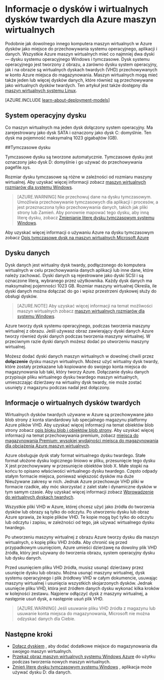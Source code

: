 <properties
    pageTitle="O dyskach i wirtualnych dysków twardych dla systemu Windows maszyny wirtualne | Microsoft Azure"
    description="Poznaj podstawy dysków i maszyn wirtualnych wirtualnych dysków twardych dla systemu Windows w Azure."
    services="virtual-machines-windows"
    documentationCenter=""
    authors="cynthn"
    manager="timlt"
    editor="tysonn"
    tags="azure-resource-manager,azure-service-management"/>

<tags
    ms.service="virtual-machines-windows"
    ms.workload="infrastructure-services"
    ms.tgt_pltfrm="vm-windows"
    ms.devlang="na"
    ms.topic="article"
    ms.date="09/27/2016"
    ms.author="cynthn"/>

# <a name="about-disks-and-vhds-for-azure-virtual-machines"></a>Informacje o dysków i wirtualnych dysków twardych dla Azure maszyn wirtualnych

Podobnie jak dowolnego innego komputera maszyn wirtualnych w Azure dysków jako miejsce do przechowywania systemu operacyjnego, aplikacji i danych. Wszystkie Azure maszyn wirtualnych mieć co najmniej dwa dyski — dysku systemu operacyjnego Windows i tymczasowe. Dysk systemu operacyjnego jest tworzony z obrazu, a zarówno dysku system operacyjny, jak i na obrazie są wirtualnych dyskach twardych (VHD) przechowywanych w konto Azure miejsca do magazynowania. Maszyn wirtualnych mogą mieć także jeden lub więcej dysków danych, które również są przechowywane jako wirtualnych dysków twardych. Ten artykuł jest także dostępny dla [maszyn wirtualnych systemu Linux](virtual-machines-linux-about-disks-vhds.md).

[AZURE.INCLUDE [learn-about-deployment-models](../../includes/learn-about-deployment-models-both-include.md)]



## <a name="operating-system-disk"></a>System operacyjny dysku

Co maszyn wirtualnych ma jeden dysk dołączony system operacyjny. Ma zarejestrowany jako dysk SATA i oznaczony jako dysk C: domyślnie. Ten dysk ma pojemność maksymalną 1023 gigabajtów (GB). 

##<a name="temporary-disk"></a>Tymczasowe dysku

Tymczasowe dysku są tworzone automatycznie. Tymczasowe dysku jest oznaczony jako dysk D: domyślnie i go używać do przechowywania pagefile.sys. 

Rozmiar dysku tymczasowe są różne w zależności od rozmiaru maszyny wirtualnej. Aby uzyskać więcej informacji zobacz [maszyn wirtualnych rozmiarów dla systemu Windows](virtual-machines-windows-sizes.md).

>[AZURE.WARNING] Nie przechowuj dane na dysku tymczasowym. Umożliwia przechowywanie tymczasowych dla aplikacji i procesów, a jest przeznaczona tylko przechowywania danych, takich jak pliki strony lub Zamień. Aby ponownie mapować tego dysku, aby inną literę dysku, zobacz [Zmienianie literę dysku tymczasowym systemu Windows](virtual-machines-windows-classic-change-drive-letter.md).

Aby uzyskać więcej informacji o używaniu Azure na dysku tymczasowym zobacz [Opis tymczasowe dysk na maszyn wirtualnych Microsoft Azure](https://blogs.msdn.microsoft.com/mast/2013/12/06/understanding-the-temporary-drive-on-windows-azure-virtual-machines/)

## <a name="data-disk"></a>Dysku danych

Dysk danych jest wirtualny dysk twardy, podłączonego do komputera wirtualnych w celu przechowywania danych aplikacji lub inne dane, które należy zachować. Dyski danych są rejestrowane jako dyski SCSI i są oznaczone literą, wybranego przez użytkownika.  Każdy dysk danych ma maksymalnej pojemności 1023 GB. Rozmiar maszyny wirtualnej Określa, ile dyski danych można dołączać do go i wpisz przestrzeni dyskowej służy do obsługi dysków.

>[AZURE.NOTE] Aby uzyskać więcej informacji na temat możliwości maszyn wirtualnych zobacz [maszyn wirtualnych rozmiarów dla systemu Windows](virtual-machines-windows-sizes.md).

Azure tworzy dysk systemu operacyjnego, podczas tworzenia maszyny wirtualnej z obrazu. Jeśli używasz obraz zawierający dyski danych Azure tworzy również dyski danych podczas tworzenia maszyny wirtualnej. W przeciwnym razie dyski danych możesz dodać po utworzeniu maszyny wirtualnej.

Możesz dodać dyski danych maszyn wirtualnych w dowolnej chwili przez **dołączenie** dysku maszyn wirtualnych. Możesz użyć wirtualny dysk twardy, które zostały przekazane lub kopiowane do swojego konta miejsca do magazynowania lub taki, który tworzy Azure. Dołączanie dysku danych przypisuje pliku wirtualnego dysku twardego maszyn wirtualnych, umieszczając dzierżawy na wirtualny dysk twardy, nie może zostać usunięty z magazynu podczas nadal jest dołączony.

## <a name="about-vhds"></a>Informacje o wirtualnych dysków twardych

Wirtualnych dysków twardych używane w Azure są przechowywane jako blob strony z konta standardowy lub specjalnego magazynu platformy Azure plików VHD. Aby uzyskać więcej informacji na temat obiektów blob strony zobacz [opis bloku blob i obiektów blob strony](https://msdn.microsoft.com/library/ee691964.aspx). Aby uzyskać więcej informacji na temat przechowywania premium, zobacz [miejsca do magazynowania Premium: wysokiej wydajności miejsca do magazynowania dla obciążenia Azure maszyn wirtualnych](../storage/storage-premium-storage.md).

Azure obsługuje dysk stały format wirtualnego dysku twardego. Stałe format ułożone dysku logicznego liniowo w pliku, przesunięcie tego dysku X jest przechowywany w przesunięcie obiektów blob X. Małe stopki na końcu to opisano właściwości wirtualnego dysku twardego. Często odpady stałym formacie miejsca, ponieważ większość dysków ma duże Nieużywane zakresy w nich. Jednak Azure przechowuje VHD pliki w formacie rzadkie, aby móc skorzystać z zalet stałe i dynamiczne dysków w tym samym czasie. Aby uzyskać więcej informacji zobacz [Wprowadzenie do wirtualnych dyskach twardych](https://technet.microsoft.com/library/dd979539.aspx).

Wszystkie pliki VHD w Azure, której chcesz użyć jako źródła do tworzenia dysków lub obrazy są tylko do odczytu. Po utworzeniu dysku lub obraz Azure sprawia, że kopie plików VHD. Te kopie mogą być tylko do odczytu lub odczytu i zapisu, w zależności od tego, jak używać wirtualnego dysku twardego.

Po utworzeniu maszyny wirtualnej z obrazu Azure tworzy dysku dla maszyn wirtualnych, o kopię pliku VHD źródła. Aby chronić się przed przypadkowym usunięciom, Azure umieści dzierżawę na dowolny plik VHD źródła, który jest używany do tworzenia obrazu, system operacyjny dysku lub dysku danych.

Przed usunięciem pliku VHD źródła, musisz usunąć dzierżawy przez usunięcie dysku lub obrazu. Można usunąć maszyny wirtualnej, dysk systemu operacyjnego i plik źródłowy VHD w całym dokumencie, usuwając maszyny wirtualnej i usunięcia wszystkich skojarzonych dysków. Jednak usunięcie pliku VHD, która jest źródłem danych dysku wykonać kilka kroków w kolejności zestawu. Najpierw odłączyć dysk z maszyny wirtualnej, a następnie usuń dysk, a następnie usuń plik VHD.

>[AZURE.WARNING] Jeśli usuwanie pliku VHD źródła z magazynu lub usuwanie konta miejsca do magazynowania, Microsoft nie można odzyskać danych dla Ciebie.



## <a name="next-steps"></a>Następne kroki
-  [Dołącz dyskiem](virtual-machines-windows-attach-disk-portal.md) , aby dodać dodatkowe miejsce do magazynowania dla swojego maszyn wirtualnych.
-  [Przekaż obraz maszyn wirtualnych systemu Windows Azure](virtual-machines-windows-upload-image.md) do użytku podczas tworzenia nowych maszyn wirtualnych.
-  [Zmień literę dysku tymczasowym systemu Windows](virtual-machines-windows-classic-change-drive-letter.md) , aplikacja może używać dysku D: dla danych.
